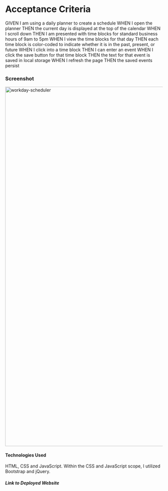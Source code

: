 # Acceptance Criteria
GIVEN I am using a daily planner to create a schedule
WHEN I open the planner
THEN the current day is displayed at the top of the calendar
WHEN I scroll down
THEN I am presented with time blocks for standard business hours of 9am to 5pm
WHEN I view the time blocks for that day
THEN each time block is color-coded to indicate whether it is in the past, present, or future
WHEN I click into a time block
THEN I can enter an event
WHEN I click the save button for that time block
THEN the text for that event is saved in local storage
WHEN I refresh the page
THEN the saved events persist

### Screenshot 
<img width="1149" alt="workday-scheduler" src="https://github.com/maliacho/workday-scheduler/assets/141271179/525c5700-c46d-4989-80f6-28b84df822a6">


#### Technologies Used
HTML, CSS and JavaScript.
Within the CSS and JavaScript scope, I utilized Bootstrap and jQuery. 


##### Link to Deployed Website
